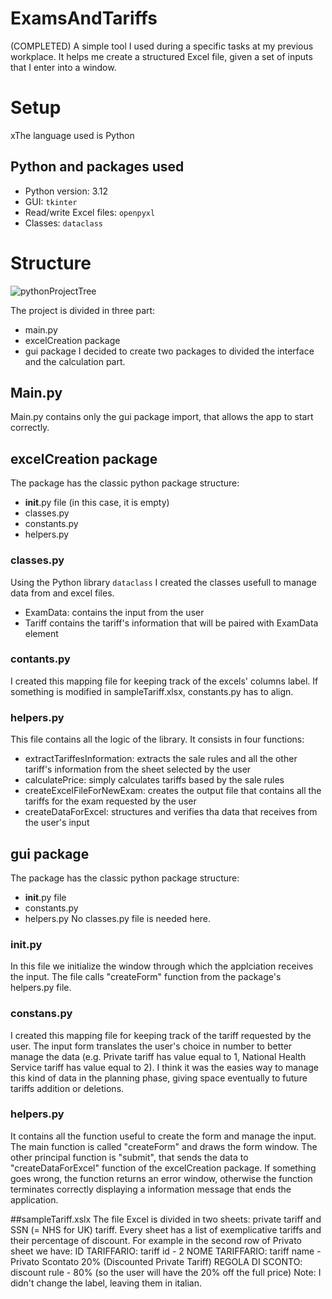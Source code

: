 # ExamsAndTariffs

(COMPLETED) A simple tool I used during a specific tasks at my previous workplace. It helps me create a structured Excel file, given a set of inputs that I enter into a window.

# Setup
xThe language used is Python
## Python and packages used
- Python version: 3.12
- GUI: `tkinter`
- Read/write Excel files: `openpyxl`
- Classes: `dataclass`

# Structure
![pythonProjectTree](https://github.com/emmedibi/ExamsAndTariffs/assets/55384897/87e1d83b-9dd8-49f3-9de7-897b03a35ed5)

The project is divided in three part:
- main.py
- excelCreation package
- gui package
I decided to create two packages to divided the interface and the calculation part.
## Main.py
Main.py contains only the gui package import, that allows the app to start correctly.
## excelCreation package
The package has the classic python package structure:
- __init__.py file (in this case, it is empty)
- classes.py
- constants.py
- helpers.py
### classes.py
Using the Python library `dataclass` I created the classes usefull to manage data from and excel files.
- ExamData: contains the input from the user
- Tariff contains the tariff's information that will be paired with ExamData element
### contants.py
I created this mapping file for keeping track of the excels' columns label. If something is modified in sampleTariff.xlsx, constants.py has to align.
### helpers.py
This file contains all the logic of the library. It consists in four functions:
- extractTariffesInformation: extracts the sale rules and all the other tariff's information from the sheet selected by the user
- calculatePrice: simply calculates tariffs based by the sale rules
- createExcelFileForNewExam: creates the output file that contains all the tariffs for the exam requested by the user
- createDataForExcel: structures and verifies tha data that receives from the user's input
## gui package
The package has the classic python package structure:
- __init__.py file
- constants.py
- helpers.py
No classes.py file is needed here.
### __init__.py
In this file we initialize the window through which the applciation receives the input. The file calls "createForm" function from the package's helpers.py file.
### constans.py 
I created this mapping file for keeping track of the tariff requested by the user. The input form translates the user's choice in number to better manage the data (e.g. Private tariff has value equal to 1, National Health Service tariff has value equal to 2). I think it was the easies way to manage this kind of data in the planning phase, giving space eventually to future tariffs addition or deletions.
### helpers.py
It contains all the function useful to create the form and manage the input. The main function is called "createForm" and draws the form window. The other principal function is "submit", that sends the data to "createDataForExcel" function of the excelCreation package. If something goes wrong, the function returns an error window, otherwise the function terminates correctly displaying a information message that ends the application.

##sampleTariff.xslx
The file Excel is divided in two sheets: private tariff and SSN (= NHS for UK) tariff. Every sheet has a list of exemplicative tariffs and their percentage of discount. 
For example in the second row of Privato sheet we have:
ID TARIFFARIO: tariff id - 2
NOME TARIFFARIO: tariff name - Privato Scontato 20% (Discounted Private Tariff)
REGOLA DI SCONTO: discount rule - 80% (so the user will have the 20% off the full price)
Note: I didn't change the label, leaving them in italian.
